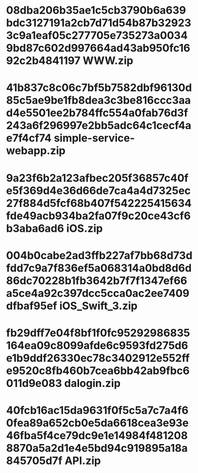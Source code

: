 # 08dba206b35ae1c5cb3790b6a639bdc3127191a2cb7d71d54b87b329233c9a1eaf05c277705e735273a00349bd87c602d997664ad43ab950fc1692c2b4841197  WWW.zip
# 41b837c8c06c7bf5b7582dbf96130d85c5ae9be1fb8dea3c3be816ccc3aad4e5501ee2b784ffc554a0fab76d3f243a6f296997e2bb5adc64c1cecf4ae7f4cf74  simple-service-webapp.zip
# 9a23f6b2a123afbec205f36857c40fe5f369d4e36d66de7ca4a4d7325ec27f884d5fcf68b407f542225415634fde49acb934ba2fa07f9c20ce43cf6b3aba6ad6  iOS.zip
# 004b0cabe2ad3ffb227af7bb68d73dfdd7c9a7f836ef5a068314a0bd8d6d86dc70228b1fb3642b7f7f1347ef66a5ce4a92c397dcc5cca0ac2ee7409dfbaf95ef  iOS_Swift_3.zip
# fb29dff7e04f8bf1f0fc95292986835164ea09c8099afde6c9593fd275d6e1b9ddf26330ec78c3402912e552ffe9520c8fb460b7cea6bb42ab9fbc6011d9e083  dalogin.zip
# 40fcb16ac15da9631f0f5c5a7c7a4f60fea89a652cb0e5da6618cea3e93e46fba5f4ce79dc9e1e14984f4812088870a5a2d1e4e5bd94c919895a18a845705d7f  API.zip